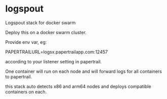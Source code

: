 # logspout
Logspout stack for docker swarm

Deploy this on a docker swarm cluster.  

Provide env var, eg:

PAPERTRAILURL=logsx.papertrailapp.com:12457

according to your listener setting in papertrail. 

One container will run on each node and will forward logs for all containers to papertrail. 

this stack auto detects x86 and arm64 nodes and deploys compatible containers on each.
